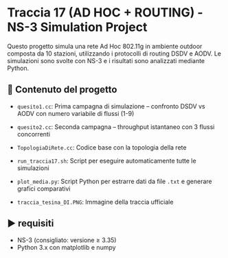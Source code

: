 # Traccia 17 (AD HOC + ROUTING) - NS-3 Simulation Project

Questo progetto simula una rete Ad Hoc 802.11g in ambiente outdoor composta da 10 stazioni, utilizzando i protocolli di routing DSDV e AODV. Le simulazioni sono svolte con NS-3 e i risultati sono analizzati mediante Python.

## 📁 Contenuto del progetto

- `quesito1.cc`: Prima campagna di simulazione – confronto DSDV vs AODV con numero variabile di flussi (1-9)
- `quesito2.cc`: Seconda campagna – throughput istantaneo con 3 flussi concorrenti
- `TopologiaDiRete.cc`: Codice base con la topologia della rete
- `run_traccia17.sh`: Script per eseguire automaticamente tutte le simulazioni
- `plot_media.py`: Script Python per estrarre dati da file `.txt` e generare grafici comparativi

- `traccia_tesina_DI.PNG`: Immagine della traccia ufficiale 

## ▶️ requisiti
- NS-3 (consigliato: versione ≥ 3.35)
- Python 3.x con matplotlib e numpy



